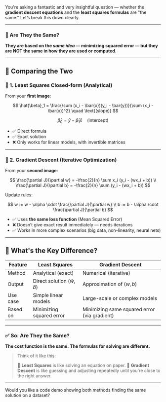 You're asking a fantastic and very insightful question — whether the **gradient descent equations** and the **least squares formulas** are "the same." Let’s break this down clearly.

---

### 🧠 Are They the Same?

**They are based on the *same idea* — minimizing squared error — but they are NOT the same in how they are used or computed.**

---

## 🔁 Comparing the Two

### 📌 1. **Least Squares Closed-form (Analytical)**

From your **first image**:

$$
\hat{\beta}_1 = \frac{\sum (x_i - \bar{x})(y_i - \bar{y})}{\sum (x_i - \bar{x})^2}
\quad \text{(slope)}
$$

$$
\hat{\beta}_0 = \bar{y} - \hat{\beta}_1 \bar{x}
\quad \text{(intercept)}
$$

* ✅ Direct formula
* ✅ Exact solution
* ❌ Only works for linear models, with invertible matrices

---

### 📌 2. **Gradient Descent (Iterative Optimization)**

From your **second image**:

$$
\frac{\partial J}{\partial w} = -\frac{2}{n} \sum x_i (y_i - (wx_i + b)) \\
\frac{\partial J}{\partial b} = -\frac{2}{n} \sum (y_i - (wx_i + b))
$$

Update rules:

$$
w := w - \alpha \cdot \frac{\partial J}{\partial w} \\
b := b - \alpha \cdot \frac{\partial J}{\partial b}
$$

* ✅ Uses **the same loss function** (Mean Squared Error)
* ❌ Doesn’t give exact result immediately — needs iterations
* ✅ Works in more complex scenarios (big data, non-linearity, neural nets)

---

## 🎯 What's the Key Difference?

| Feature  | Least Squares                        | Gradient Descent                             |
| -------- | ------------------------------------ | -------------------------------------------- |
| Method   | Analytical (exact)                   | Numerical (iterative)                        |
| Output   | Direct solution $(\hat{w}, \hat{b})$ | Approximation of $(w, b)$                    |
| Use case | Simple linear models                 | Large-scale or complex models                |
| Based on | Minimizing squared error             | Minimizing same squared error (via gradient) |

---

### ✅ So: Are They the Same?

**The cost function is the same.**
**The formulas for solving are different.**

> Think of it like this:
>
> 🧮 **Least Squares** is like solving an equation on paper.
> 🏃 **Gradient Descent** is like guessing and adjusting repeatedly until you're close to the right answer.

---

Would you like a code demo showing both methods finding the same solution on a dataset?
